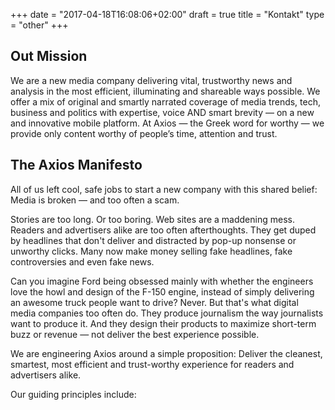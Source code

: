 +++
date = "2017-04-18T16:08:06+02:00"
draft = true
title = "Kontakt"
type = "other"
+++

## Out Mission
We are a new media company delivering vital, trustworthy news and analysis in the most efficient, illuminating and shareable ways possible. We offer a mix of original and smartly narrated coverage of media trends, tech, business and politics with expertise, voice AND smart brevity — on a new and innovative mobile platform. At Axios — the Greek word for worthy — we provide only content worthy of people’s time, attention and trust.

## The Axios Manifesto
All of us left cool, safe jobs to start a new company with this shared belief: Media is broken — and too often a scam.

Stories are too long. Or too boring. Web sites are a maddening mess. Readers and advertisers alike are too often afterthoughts. They get duped by headlines that don't deliver and distracted by pop-up nonsense or unworthy clicks. Many now make money selling fake headlines, fake controversies and even fake news.

Can you imagine Ford being obsessed mainly with whether the engineers love the howl and design of the F-150 engine, instead of simply delivering an awesome truck people want to drive? Never. But that's what digital media companies too often do. They produce journalism the way journalists want to produce it. And they design their products to maximize short-term buzz or revenue — not deliver the best experience possible.

We are engineering Axios around a simple proposition: Deliver the cleanest, smartest, most efficient and trust-worthy experience for readers and advertisers alike.

Our guiding principles include: